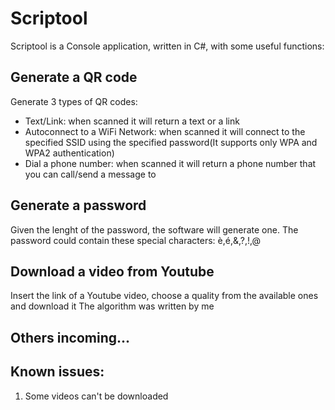 # Scriptool
Scriptool is a Console application, written in C#, with some useful functions:



## Generate a QR code
Generate 3 types of QR codes:

- Text/Link: when scanned it will return a text or a link
- Autoconnect to a WiFi Network: when scanned it will connect to the specified SSID using the specified password(It supports only WPA and WPA2 authentication)
- Dial a phone number: when scanned it will return a phone number that you can call/send a message to


## Generate a password
Given the lenght of the password, the software will generate one. The password could contain these special characters: è,é,&,?,!,@


## Download a video from Youtube
Insert the link of a Youtube video, choose a quality from the available ones and download it
The algorithm was written by me

## Others incoming...









## Known issues:
1) Some videos can't be downloaded
